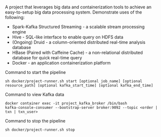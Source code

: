 A project that leverages big data and containerization tools to achieve an easy-to-setup big data processing system. Demonstrate uses of the following:
* Spark-Kafka Structured Streaming - a scalable stream processing engine
* Hive - SQL-like interface to enable query on HDFS data
* (Ongoing) Druid - a column-oriented distributed real-time analysis database 
* HBase (Paired with Caffeine Cache) - a non-relational distributed database for quick real-time query
* Docker - an application containerization platform

Command to start the pipeline
```
sh docker/project-runner.sh start [optional job_name] [optional resource_path] [optional kafka_start_time] [optional kafka_end_time]
```
Command to view Kafka data
```
docker container exec -it project_kafka_broker /bin/bash
kafka-console-consumer --bootstrap-server broker:9092 --topic <order | txn | txn_user>
```
Command to stop the pipeline
```
sh docker/project-runner.sh stop
```
